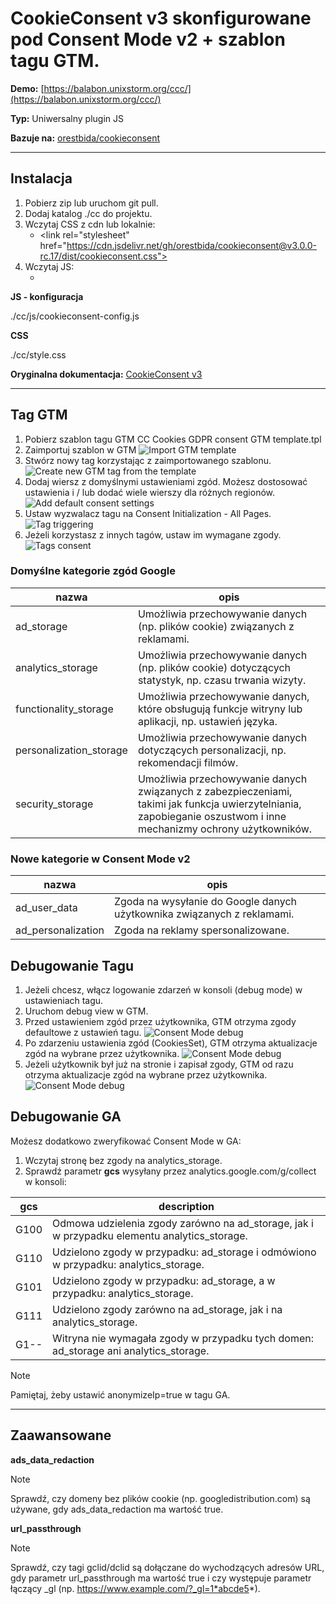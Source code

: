 # CookieConsent v3 skonfigurowane pod Consent Mode v2 + szablon tagu GTM.

**Demo:** [https://balabon.unixstorm.org/ccc/](https://balabon.unixstorm.org/ccc/)

**Typ:** Uniwersalny plugin JS

**Bazuje na:** [orestbida/cookieconsent](https://github.com/orestbida/cookieconsent)

***

## Instalacja
1. Pobierz zip lub uruchom git pull.
2. Dodaj katalog ./cc do projektu.
3. Wczytaj CSS z cdn lub lokalnie:
   - \<link rel="stylesheet" href="https://cdn.jsdelivr.net/gh/orestbida/cookieconsent@v3.0.0-rc.17/dist/cookieconsent.css">
4. Wczytaj JS:
   - <script type="module" src="./cc/js/cookieconsent-config.js" defer></script>


**JS - konfiguracja**

./cc/js/cookieconsent-config.js

**CSS**

./cc/style.css

**Oryginalna dokumentacja:** [CookieConsent v3](https://cookieconsent.orestbida.com/)

***

## Tag GTM
1. Pobierz szablon tagu GTM CC Cookies GDPR consent GTM template.tpl
2. Zaimportuj szablon w GTM
![Import GTM template](./docs_images/gtm_setup_01.jpg)
3. Stwórz nowy tag korzystając z zaimportowanego szablonu.
![Create new GTM tag from the template](./docs_images/gtm_setup_02.jpg)
4. Dodaj wiersz z domyślnymi ustawieniami zgód. Możesz dostosować ustawienia i / lub dodać wiele wierszy dla różnych regionów.
![Add default consent settings](./docs_images/gtm_setup_03.jpg)
5. Ustaw wyzwalacz tagu na Consent Initialization - All Pages.
![Tag triggering](./docs_images/gtm_setup_06.jpg)
6. Jeżeli korzystasz z innych tagów, ustaw im wymagane zgody.
![Tags consent](./docs_images/gtm_setup_07.jpg)

### Domyślne kategorie zgód Google

 | nazwa | opis |
 | --- | --- |
 | ad_storage | Umożliwia przechowywanie danych (np. plików cookie) związanych z reklamami. |
 | analytics_storage  | Umożliwia przechowywanie danych (np. plików cookie) dotyczących statystyk, np. czasu trwania wizyty. |
 | functionality_storage | Umożliwia przechowywanie danych, które obsługują funkcje witryny lub aplikacji, np. ustawień języka. |
 | personalization_storage | Umożliwia przechowywanie danych dotyczących personalizacji, np. rekomendacji filmów. |
 | security_storage | Umożliwia przechowywanie danych związanych z zabezpieczeniami, takimi jak funkcja uwierzytelniania, zapobieganie oszustwom i inne mechanizmy ochrony użytkowników. |

### Nowe kategorie w Consent Mode v2

 | nazwa | opis |
 | --- | --- |
 | ad_user_data | Zgoda na wysyłanie do Google danych użytkownika związanych z reklamami. |
 | ad_personalization | Zgoda na reklamy spersonalizowane. |

## Debugowanie Tagu
1. Jeżeli chcesz, włącz logowanie zdarzeń w konsoli (debug mode) w ustawieniach tagu.
2. Uruchom debug view w GTM.
3. Przed ustawieniem zgód przez użytkownika, GTM otrzyma zgody defaultowe z ustawień tagu.
![Consent Mode debug](./docs_images/gtm_setup_08.jpg)
4. Po zdarzeniu ustawienia zgód (CookiesSet), GTM otrzyma aktualizacje zgód na wybrane przez użytkownika.
![Consent Mode debug](./docs_images/gtm_setup_09.jpg)
5. Jeżeli użytkownik był już na stronie i zapisał zgody, GTM od razu otrzyma aktualizacje zgód na wybrane przez użytkownika.
![Consent Mode debug](./docs_images/gtm_setup_10.jpg)

## Debugowanie GA
Możesz dodatkowo zweryfikować Consent Mode w GA:

1. Wczytaj stronę bez zgody na analytics_storage.
2. Sprawdź parametr **gcs** wysyłany przez analytics.google.com/g/collect w konsoli:

 | gcs | description |
 | --- | --- |
 | G100 | Odmowa udzielenia zgody zarówno na ad_storage, jak i w przypadku elementu analytics_storage. |
 | G110 | Udzielono zgody w przypadku: ad_storage i odmówiono w przypadku: analytics_storage. |
 | G101 | Udzielono zgody w przypadku: ad_storage, a w przypadku: analytics_storage. |
 | G111 | Udzielono zgody zarówno na ad_storage, jak i na analytics_storage. |
 | G1-- | Witryna nie wymagała zgody w przypadku tych domen: ad_storage ani analytics_storage. |

 > [!NOTE]
> Pamiętaj, żeby ustawić anonymizeIp=true w tagu GA.

***

## Zaawansowane

**ads_data_redaction**

> [!NOTE]
> Sprawdź, czy domeny bez plików cookie (np. googledistribution.com) są używane, gdy ads_data_redaction ma wartość true.

**url_passthrough**
> [!NOTE]
> Sprawdź, czy tagi gclid/dclid są dołączane do wychodzących adresów URL, gdy parametr url_passthrough ma wartość true i czy występuje parametr łączący _gl (np. https://www.example.com/?_gl=1*abcde5*).